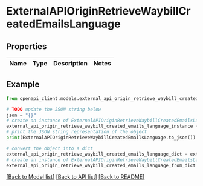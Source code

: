# ExternalAPIOriginRetrieveWaybillCreatedEmailsLanguage


## Properties

Name | Type | Description | Notes
------------ | ------------- | ------------- | -------------

## Example

```python
from openapi_client.models.external_api_origin_retrieve_waybill_created_emails_language import ExternalAPIOriginRetrieveWaybillCreatedEmailsLanguage

# TODO update the JSON string below
json = "{}"
# create an instance of ExternalAPIOriginRetrieveWaybillCreatedEmailsLanguage from a JSON string
external_api_origin_retrieve_waybill_created_emails_language_instance = ExternalAPIOriginRetrieveWaybillCreatedEmailsLanguage.from_json(json)
# print the JSON string representation of the object
print(ExternalAPIOriginRetrieveWaybillCreatedEmailsLanguage.to_json())

# convert the object into a dict
external_api_origin_retrieve_waybill_created_emails_language_dict = external_api_origin_retrieve_waybill_created_emails_language_instance.to_dict()
# create an instance of ExternalAPIOriginRetrieveWaybillCreatedEmailsLanguage from a dict
external_api_origin_retrieve_waybill_created_emails_language_from_dict = ExternalAPIOriginRetrieveWaybillCreatedEmailsLanguage.from_dict(external_api_origin_retrieve_waybill_created_emails_language_dict)
```
[[Back to Model list]](../README.md#documentation-for-models) [[Back to API list]](../README.md#documentation-for-api-endpoints) [[Back to README]](../README.md)


